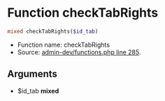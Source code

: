 Function checkTabRights
===========================





```php
mixed checkTabRights($id_tab)
```

* Function name: checkTabRights
* Source: [admin-dev/functions.php line 285](https://github.com/PrestaShop/PrestaShop/blob/1.6.0.1/admin-dev/functions.php#L285).

Arguments
---------

* $id_tab **mixed**

